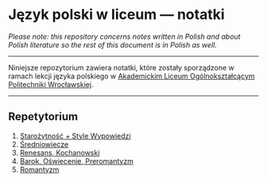 # Język polski w liceum — notatki

*Please note: this repository concerns notes written in Polish and about Polish literature so the rest of this document is in Polish as well.*

---

Niniejsze repozytorium zawiera notatki, które zostały sporządzone w ramach lekcji języka polskiego w [Akademickim Liceum Ogólnokształcącym Politechniki Wrocławskiej](https://liceum.pwr.edu.pl/).

---

## Repetytorium

1. [Starożytność + Style Wypowiedzi](repetytorium/starożytność.md)
2. [Średniowiecze](repetytorium/średniowiecze.md)
3. [Renesans, Kochanowski](repetytorium/renesans-kochanowski.md)
4. [Barok, Oświecenie, Preromantyzm](repetytorium/barok-oświecenie-preromantyzm.md)
5. [Romantyzm](repetytorium/romantyzm.md)
